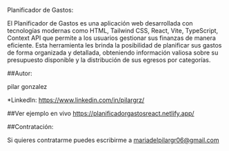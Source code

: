 Planificador de Gastos: 

El Planificador de Gastos es una aplicación web desarrollada con tecnologías modernas como HTML, Tailwind CSS, React, Vite, TypeScript, Context API que permite a los usuarios gestionar sus finanzas de manera eficiente. Esta herramienta les brinda la posibilidad de planificar sus gastos de forma organizada y detallada, obteniendo información valiosa sobre su presupuesto disponible y la distribución de sus egresos por categorías.

##Autor:

pilar gonzalez

*LinkedIn:
https://www.linkedin.com/in/pilargrz/


##Ver ejemplo en vivo https://planificadorgastosreact.netlify.app/


##Contratación:

Si quieres contratarme puedes escribirme a mariadelpilargr06@gmail.com
